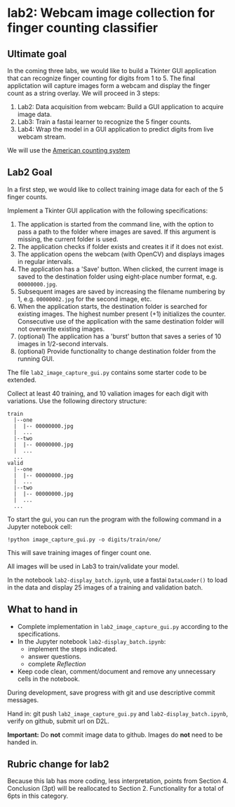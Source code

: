 # lab2: Webcam image collection for finger counting classifier

## Ultimate goal
In the coming three labs, we would like to build a Tkinter GUI application that can recognize finger counting for digits from 1 to 5. The final applictation will capture images form a webcam and display the finger count as a string overlay. We will proceed in 3 steps:
1. Lab2: Data acquisition from webcam: Build a GUI application to acquire image data.
2. Lab3: Train a fastai learner to recognize the 5 finger counts.
3. Lab4: Wrap the model in a GUI application to predict digits from live webcam stream.

We will use the [American counting system](https://en.wikipedia.org/wiki/Finger-counting#Western_world)

## Lab2 Goal
In a first step, we would like to collect training image data for each of the 5 finger counts.

Implement a Tkinter GUI application with the following specifications:
1. The application is started from the command line, with the option to pass a path to the folder where images are saved. If this argument is missing, the current folder is used.
2. The application checks if folder exists and creates it if it does not exist.
3. The application opens the webcam (with OpenCV) and displays images in regular intervals.
4. The application has a 'Save' button. When clicked, the current image is saved to the destination folder using eight-place number format, e.g. `00000000.jpg`.
5. Subsequent images are saved by increasing the filename numbering by 1, e.g. `00000002.jpg` for the second image, etc.
6. When the application starts, the destination folder is searched for existing images. The highest number present (+1) initializes the counter. Consecutive use of the application with the same destination folder will not overwrite existing images.
7. (optional) The application has a 'burst' button that saves a series of 10 images in 1/2-second intervals.
8. (optional) Provide functionality to change destination folder from the running GUI.

The file `lab2_image_capture_gui.py` contains some starter code to be extended.

Collect at least 40 training, and 10 valiation images for each digit with variations. Use the following directory structure:
```
train
  |--one
  |  |-- 00000000.jpg
  |  ...
  |--two
  |  |-- 00000000.jpg
  |  ...
  ...
valid
  |--one
  |  |-- 00000000.jpg
  |  ...
  |--two
  |  |-- 00000000.jpg
  |  ...
  ...
```
To start the gui, you can run the program with the following command in a Jupyter notebook cell:
```
!python image_capture_gui.py -o digits/train/one/
```
This will save training images of finger count one.

All images will be used in Lab3 to train/validate your model.

In the notebook `lab2-display_batch.ipynb`, use a fastai `DataLoader()` to load in the data and display 25 images of a training and validation batch.

## What to hand in
- Complete implementation in `lab2_image_capture_gui.py` according to the specifications.
- In the Jupyter notebook `lab2-display_batch.ipynb`:
  - implement the steps indicated.
  - answer questions.
  - complete *Reflection*
- Keep code clean, comment/document and remove any unnecessary cells in the notebook.

During development, save progress with git and use descriptive commit messages.

Hand in: git push `lab2_image_capture_gui.py` and `lab2-display_batch.ipynb`, verify on github, submit url on D2L.

**Important:** Do **not** commit image data to github. Images do **not** need to be handed in.

## Rubric change for lab2
Because this lab has more coding, less interpretation, points from Section 4. Conclusion (3pt) will be reallocated to Section 2. Functionality for a total of 6pts in this category.
